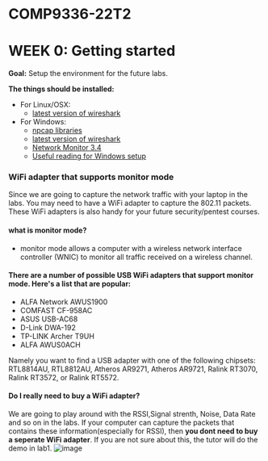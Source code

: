 # COMP9336-22T2

WEEK 0: 
Getting started 
===============
**Goal:** Setup the environment for the future labs. 

**The things should be installed:**
 - For Linux/OSX:  
   - [latest version of wireshark](https://www.wireshark.org/#download)  
 - For Windows:   
   - [npcap libraries](https://blog.packet-foo.com/2019/04/wireless-capture-on-windows/comment-page-1/)
   - [latest version of wireshark](https://www.wireshark.org/#download)
   - [Network Monitor 3.4](https://www.microsoft.com/en-au/download/details.aspx?id=4865)
   - [Useful reading for Windows setup](https://blog.packet-foo.com/2019/04/wireless-capture-on-windows/comment-page-1/)
### WiFi adapter that supports monitor mode
Since we are going to capture the network traffic with your laptop in the labs. You may need to have a WiFi adapter to capture the 802.11 packets. These WiFi adapters is also handy for your future security/pentest courses.
 
#### what is monitor mode?  
  - monitor mode allows a computer with a wireless network interface controller (WNIC) to monitor all traffic received on a wireless channel.

#### There are a number of possible USB WiFi adapters that support monitor mode. Here's a list that are popular:
 - ALFA Network AWUS1900
 - COMFAST CF-958AC
 - ASUS USB-AC68
 - D-Link DWA-192
 - TP-LINK Archer T9UH
 - ALFA AWUS0ACH

Namely you want to find a USB adapter with one of the following chipsets: RTL8814AU, RTL8812AU, Atheros AR9271, Atheros AR9721, Ralink RT3070, Ralink RT3572, or Ralink RT5572.


#### Do I really need to buy a WiFi adapter?
We are going to play around with the RSSI,Signal strenth, Noise, Data Rate and so on in the labs. If your computer can capture the packets that contains these information(especially for RSSI), then **you dont need to buy a seperate WiFi adapter**. If you are not sure about this, the tutor will do the demo in lab1.
![image](https://user-images.githubusercontent.com/27357380/169868551-84398a7a-593b-44af-8d73-23edc4090ded.png)


